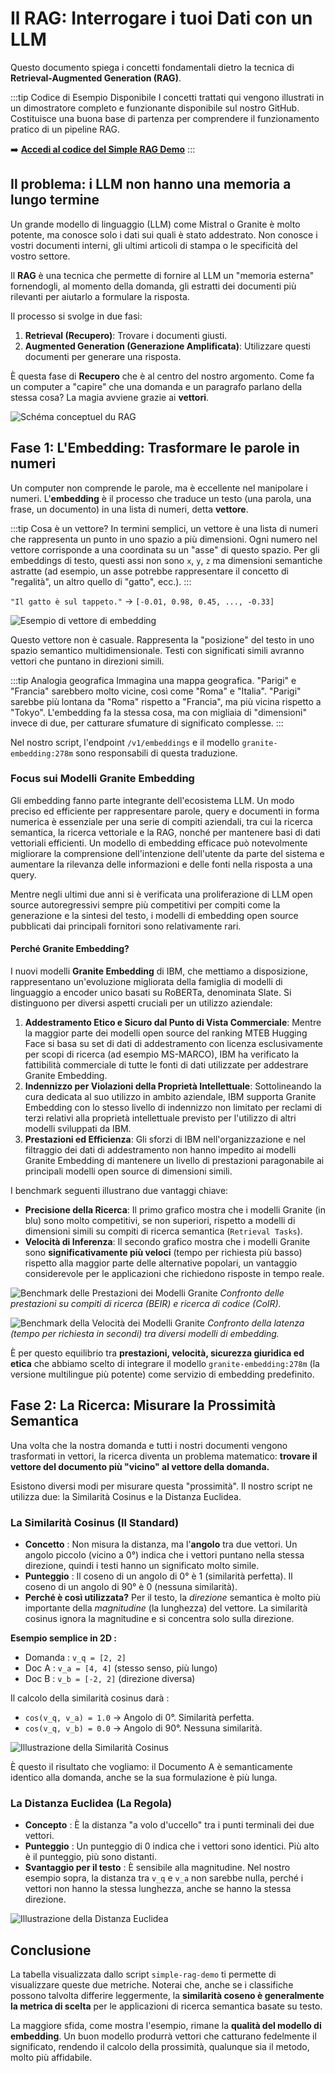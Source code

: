 # Il RAG: Interrogare i tuoi Dati con un LLM

Questo documento spiega i concetti fondamentali dietro la tecnica di **Retrieval-Augmented Generation (RAG)**.

:::tip Codice di Esempio Disponibile
I concetti trattati qui vengono illustrati in un dimostratore completo e funzionante disponibile sul nostro GitHub. Costituisce una buona base di partenza per comprendere il funzionamento pratico di un pipeline RAG.

➡️ **[Accedi al codice del Simple RAG Demo](https://github.com/Cloud-Temple/product-llmaas-how-to/tree/main/simple_rag_demo)**
:::

## Il problema: i LLM non hanno una memoria a lungo termine

Un grande modello di linguaggio (LLM) come Mistral o Granite è molto potente, ma conosce solo i dati sui quali è stato addestrato. Non conosce i vostri documenti interni, gli ultimi articoli di stampa o le specificità del vostro settore.

Il **RAG** è una tecnica che permette di fornire al LLM un "memoria esterna" fornendogli, al momento della domanda, gli estratti dei documenti più rilevanti per aiutarlo a formulare la risposta.

Il processo si svolge in due fasi:
1. **Retrieval (Recupero)**: Trovare i documenti giusti.
2. **Augmented Generation (Generazione Amplificata)**: Utilizzare questi documenti per generare una risposta.

È questa fase di **Recupero** che è al centro del nostro argomento. Come fa un computer a "capire" che una domanda e un paragrafo parlano della stessa cosa? La magia avviene grazie ai **vettori**.

![Schéma conceptuel du RAG](./images/rag_concept_overview.png)

## Fase 1: L'Embedding: Trasformare le parole in numeri

Un computer non comprende le parole, ma è eccellente nel manipolare i numeri. L'**embedding** è il processo che traduce un testo (una parola, una frase, un documento) in una lista di numeri, detta **vettore**.

:::tip Cosa è un vettore?
In termini semplici, un vettore è una lista di numeri che rappresenta un punto in uno spazio a più dimensioni. Ogni numero nel vettore corrisponde a una coordinata su un "asse" di questo spazio. Per gli embeddings di testo, questi assi non sono `x`, `y`, `z` ma dimensioni semantiche astratte (ad esempio, un asse potrebbe rappresentare il concetto di "regalità", un altro quello di "gatto", ecc.).
:::

`"Il gatto è sul tappeto."`  →  `[-0.01, 0.98, 0.45, ..., -0.33]`

![Esempio di vettore di embedding](./images/embedding_vector_example.png)

Questo vettore non è casuale. Rappresenta la "posizione" del testo in uno spazio semantico multidimensionale. Testi con significati simili avranno vettori che puntano in direzioni simili.

:::tip Analogia geografica
Immagina una mappa geografica. "Parigi" e "Francia" sarebbero molto vicine, così come "Roma" e "Italia". "Parigi" sarebbe più lontana da "Roma" rispetto a "Francia", ma più vicina rispetto a "Tokyo". L'embedding fa la stessa cosa, ma con migliaia di "dimensioni" invece di due, per catturare sfumature di significato complesse.
:::

Nel nostro script, l'endpoint `/v1/embeddings` e il modello `granite-embedding:278m` sono responsabili di questa traduzione.

### Focus sui Modelli Granite Embedding

Gli embedding fanno parte integrante dell'ecosistema LLM. Un modo preciso ed efficiente per rappresentare parole, query e documenti in forma numerica è essenziale per una serie di compiti aziendali, tra cui la ricerca semantica, la ricerca vettoriale e la RAG, nonché per mantenere basi di dati vettoriali efficienti. Un modello di embedding efficace può notevolmente migliorare la comprensione dell'intenzione dell'utente da parte del sistema e aumentare la rilevanza delle informazioni e delle fonti nella risposta a una query.

Mentre negli ultimi due anni si è verificata una proliferazione di LLM open source autoregressivi sempre più competitivi per compiti come la generazione e la sintesi del testo, i modelli di embedding open source pubblicati dai principali fornitori sono relativamente rari.

#### Perché Granite Embedding?

I nuovi modelli **Granite Embedding** di IBM, che mettiamo a disposizione, rappresentano un'evoluzione migliorata della famiglia di modelli di linguaggio a encoder unico basati su RoBERTa, denominata Slate. Si distinguono per diversi aspetti cruciali per un utilizzo aziendale:

1.  **Addestramento Etico e Sicuro dal Punto di Vista Commerciale**: Mentre la maggior parte dei modelli open source del ranking MTEB Hugging Face si basa su set di dati di addestramento con licenza esclusivamente per scopi di ricerca (ad esempio MS-MARCO), IBM ha verificato la fattibilità commerciale di tutte le fonti di dati utilizzate per addestrare Granite Embedding.
2.  **Indennizzo per Violazioni della Proprietà Intellettuale**: Sottolineando la cura dedicata al suo utilizzo in ambito aziendale, IBM supporta Granite Embedding con lo stesso livello di indennizzo non limitato per reclami di terzi relativi alla proprietà intellettuale previsto per l'utilizzo di altri modelli sviluppati da IBM.
3.  **Prestazioni ed Efficienza**: Gli sforzi di IBM nell'organizzazione e nel filtraggio dei dati di addestramento non hanno impedito ai modelli Granite Embedding di mantenere un livello di prestazioni paragonabile ai principali modelli open source di dimensioni simili.

I benchmark seguenti illustrano due vantaggi chiave:

-   **Precisione della Ricerca**: Il primo grafico mostra che i modelli Granite (in blu) sono molto competitivi, se non superiori, rispetto a modelli di dimensioni simili su compiti di ricerca semantica (`Retrieval Tasks`).
-   **Velocità di Inferenza**: Il secondo grafico mostra che i modelli Granite sono **significativamente più veloci** (tempo per richiesta più basso) rispetto alla maggior parte delle alternative popolari, un vantaggio considerevole per le applicazioni che richiedono risposte in tempo reale.

![Benchmark delle Prestazioni dei Modelli Granite](./images/granite_benchmark_performance.png)
*Confronto delle prestazioni su compiti di ricerca (BEIR) e ricerca di codice (CoIR).*

![Benchmark della Velocità dei Modelli Granite](./images/granite_benchmark_speed.png)
*Confronto della latenza (tempo per richiesta in secondi) tra diversi modelli di embedding.*

È per questo equilibrio tra **prestazioni, velocità, sicurezza giuridica ed etica** che abbiamo scelto di integrare il modello `granite-embedding:278m` (la versione multilingue più potente) come servizio di embedding predefinito.

## Fase 2: La Ricerca: Misurare la Prossimità Semantica

Una volta che la nostra domanda e tutti i nostri documenti vengono trasformati in vettori, la ricerca diventa un problema matematico: **trovare il vettore del documento più "vicino" al vettore della domanda.**

Esistono diversi modi per misurare questa "prossimità". Il nostro script ne utilizza due: la Similarità Cosinus e la Distanza Euclidea.

### La Similarità Cosinus (Il Standard)

-   **Concetto** : Non misura la distanza, ma l'**angolo** tra due vettori. Un angolo piccolo (vicino a 0°) indica che i vettori puntano nella stessa direzione, quindi i testi hanno un significato molto simile.
-   **Punteggio** : Il coseno di un angolo di 0° è 1 (similarità perfetta). Il coseno di un angolo di 90° è 0 (nessuna similarità).
-   **Perché è così utilizzata?** Per il testo, la *direzione* semantica è molto più importante della *magnitudine* (la lunghezza) del vettore. La similarità cosinus ignora la magnitudine e si concentra solo sulla direzione.

**Esempio semplice in 2D :**
-   Domanda : `v_q = [2, 2]`
-   Doc A : `v_a = [4, 4]` (stesso senso, più lungo)
-   Doc B : `v_b = [-2, 2]` (direzione diversa)

Il calcolo della similarità cosinus darà :
-   `cos(v_q, v_a) = 1.0` → Angolo di 0°. Similarità perfetta.
-   `cos(v_q, v_b) = 0.0` → Angolo di 90°. Nessuna similarità.

![Illustrazione della Similarità Cosinus](./images/cosine_similarity_concept.png)

È questo il risultato che vogliamo: il Documento A è semanticamente identico alla domanda, anche se la sua formulazione è più lunga.

### La Distanza Euclidea (La Regola)

-   **Concepto** : È la distanza "a volo d'uccello" tra i punti terminali dei due vettori.
-   **Punteggio** : Un punteggio di 0 indica che i vettori sono identici. Più alto è il punteggio, più sono distanti.
-   **Svantaggio per il testo** : È sensibile alla magnitudine. Nel nostro esempio sopra, la distanza tra `v_q` e `v_a` non sarebbe nulla, perché i vettori non hanno la stessa lunghezza, anche se hanno la stessa direzione.

![Illustrazione della Distanza Euclidea](./images/euclidean_distance_concept.png)

## Conclusione

La tabella visualizzata dallo script `simple-rag-demo` ti permette di visualizzare queste due metriche. Noterai che, anche se i classifiche possono talvolta differire leggermente, la **similarità coseno è generalmente la metrica di scelta** per le applicazioni di ricerca semantica basate su testo.

La maggiore sfida, come mostra l'esempio, rimane la **qualità del modello di embedding**. Un buon modello produrrà vettori che catturano fedelmente il significato, rendendo il calcolo della prossimità, qualunque sia il metodo, molto più affidabile.